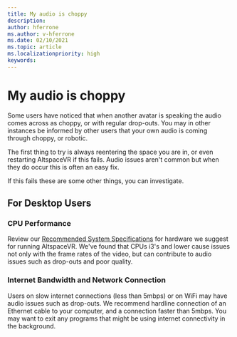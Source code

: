 ```yaml
---
title: My audio is choppy
description: 
author: hferrone
ms.author: v-hferrone
ms.date: 02/10/2021
ms.topic: article
ms.localizationpriority: high
keywords: 
---
```


# My audio is choppy

Some users have noticed that when another avatar is speaking the audio comes across as choppy, or with regular drop-outs. You may in other instances be informed by other users that your own audio is coming through choppy, or robotic.

The first thing to try is always reentering the space you are in, or even restarting AltspaceVR if this fails. Audio issues aren't common but when they do occur this is often an easy fix. 

If this fails these are some other things, you can investigate. 

## For Desktop Users

### CPU Performance

Review our [Recommended System Specifications](../getting-started/system-requirements.md) for hardware we suggest for running AltspaceVR. We've found that CPUs i3's and lower cause issues not only with the frame rates of the video, but can contribute to audio issues such as drop-outs and poor quality.

### Internet Bandwidth and Network Connection

Users on slow internet connections (less than 5mbps) or on WiFi may have audio issues such as drop-outs. We recommend hardline connection of an Ethernet cable to your computer, and a connection faster than 5mbps. You may want to exit any programs that might be using internet connectivity in the background.